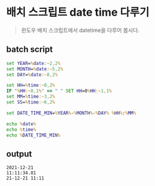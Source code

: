 # 배치 스크립트 date time 다루기

> 윈도우 배치 스크립트에서 datetime을 다루어 봅시다.

## batch script

```bat
set YEAR=%date:~2,2%
set MONTH=%date:~5,2%
set DAY=%date:~8,2%

set HH=%time:~0,2%
IF "%HH:~0,1%" == " " SET HH=0%HH:~1,1%
set MM=%time:~3,2%
set SS=%time:~6,2%

set DATE_TIME_MIN=%YEAR%-%MONTH%-%DAY% %HH%:%MM%

echo %date%
echo %time%
echo %DATE_TIME_MIN%
```

## output
```
2021-12-21
11:11:34.81
21-12-21 11:11
```
